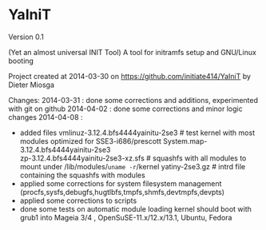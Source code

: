 YaIniT
======
Version 0.1

(Yet an almost universal INIT Tool)   A tool for initramfs setup and GNU/Linux booting 

Project created at 2014-03-30 on https://github.com/initiate414/YaIniT
by Dieter Miosga

Changes:
2014-03-31 :
done some corrections and additions, experimented with git on github 
2014-04-02 :
done some corrections and minor logic changes 
2014-04-08 : 
- added files 
   vmlinuz-3.12.4.bfs4444yainitu-2se3   # test kernel with most modules optimized for SSE3-i686/prescott 
   System.map-3.12.4.bfs4444yainitu-2se3  
   zp-3.12.4.bfs4444yainitu-2se3-xz.sfs  # squashfs with all modules to mount under /lib/modules/`uname -r`/kernel
   yatiny-2se3.gz    #  intrd file containing the squashfs with modules
- applied some corrections for system filesystem management (procfs,sysfs,debugfs,hugtlbfs,tmpfs,shmfs,devtmpfs,devpts)
- applied some corrections to scripts
- done some tests on automatic module loading
  kernel should boot with grub1 into Mageia 3/4 , OpenSuSE-11.x/12.x/13.1, Ubuntu, Fedora
  


